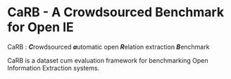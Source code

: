 # CaRB - A Crowdsourced Benchmark for Open IE

CaRB : ***C***rowdsourced ***a***utomatic open ***R***elation extraction ***B***enchmark


CaRB is a dataset cum evaluation framework for benchmarking Open Information Extraction systems.

